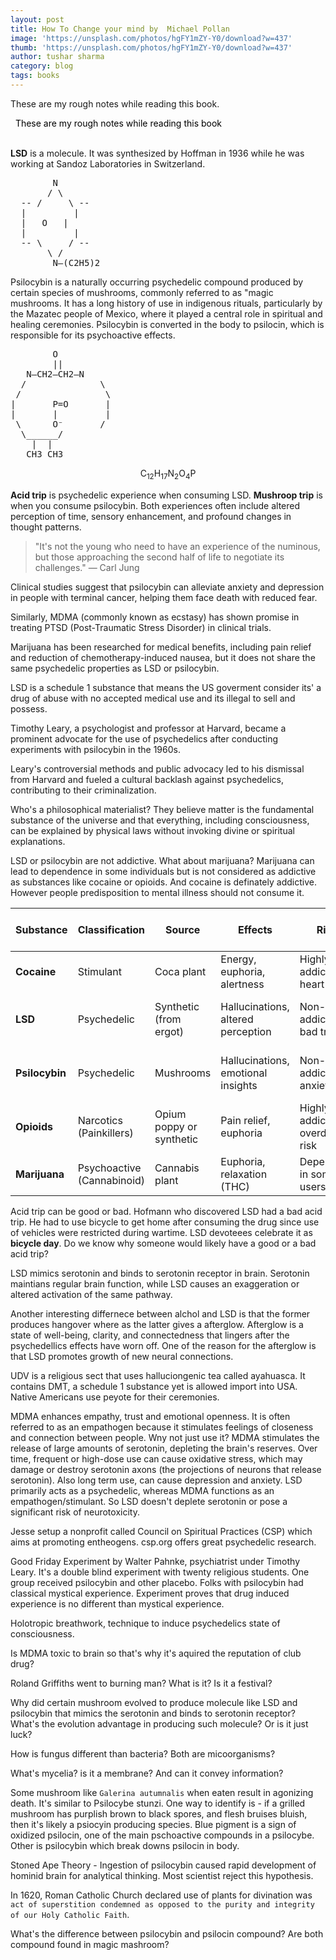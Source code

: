 ```yaml
---
layout: post
title: How To Change your mind by  Michael Pollan
image: 'https://unsplash.com/photos/hgFY1mZY-Y0/download?w=437'
thumb: 'https://unsplash.com/photos/hgFY1mZY-Y0/download?w=437'
author: tushar sharma
category: blog
tags: books
---
```


These are my rough notes while reading this book.<!-- truncate_here -->

<link rel="stylesheet" href="{{ root_url }}/css/books.css" />

<!-- disclaimer -->
<div style="margin: 0 auto" class="cl disclaimer">
<span style="color:black"> &nbsp;&nbsp;These are my rough notes while reading this book
</span> 
</div> <br>

**LSD** is a molecule. It was synthesized by Hoffman in 1936 while he was working at Sandoz Laboratories in Switzerland. 

<pre>
        N
       / \
  -- /     \ --
  |         |
  |   O   |
  |         |
  -- \     / --
       \ /
        N—(C2H5)2
</pre>

Psilocybin is a naturally occurring psychedelic compound produced by certain species of mushrooms, commonly referred to as "magic mushrooms. It has a long history of use in indigenous rituals, particularly by the Mazatec people of Mexico, where it played a central role in spiritual and healing ceremonies. Psilocybin is converted in the body to psilocin, which is responsible for its psychoactive effects.

<pre>
        O
        ||
   N—CH2—CH2—N
  /              \
 /                \
|       P=O       |
|       |         |
 \      O⁻       /
  \______/  
    |  |
   CH3 CH3
</pre>

$$ \text{C}_{12}\text{H}_{17}\text{N}_2\text{O}_4\text{P} $$


**Acid trip** is psychedelic experience when consuming LSD. **Mushroop trip** is when you consume psilocybin. Both experiences often include altered perception of time, sensory enhancement, and profound changes in thought patterns. 

> "It's not the young who need to have an experience of the numinous, but those approaching the second half of life to negotiate its challenges." — Carl Jung

Clinical studies suggest that psilocybin can alleviate anxiety and depression in people with terminal cancer, helping them face death with reduced fear.

Similarly, MDMA (commonly known as ecstasy) has shown promise in treating PTSD (Post-Traumatic Stress Disorder) in clinical trials.

Marijuana has been researched for medical benefits, including pain relief and reduction of chemotherapy-induced nausea, but it does not share the same psychedelic properties as LSD or psilocybin.

LSD is a schedule 1 substance that means the US goverment consider its' a drug of abuse with no accepted medical use and its illegal to sell and possess.

Timothy Leary, a psychologist and professor at Harvard, became a prominent advocate for the use of psychedelics after conducting experiments with psilocybin in the 1960s.

Leary's controversial methods and public advocacy led to his dismissal from Harvard and fueled a cultural backlash against psychedelics, contributing to their criminalization.

Who's a philosophical materialist? They believe matter is the fundamental substance of the universe and that everything, including consciousness, can be explained by physical laws without invoking divine or spiritual explanations.

LSD or psilocybin are not addictive. What about marijuana? Marijuana can lead to dependence in some individuals but is not considered as addictive as substances like cocaine or opioids. And cocaine is definately addictive. However people predisposition to mental illness should not consume it.

| Substance    | Classification         | Source                        | Effects                         | Risks                       | Medical Use                  | Legality                     | Duration of Effects | Method of Use             | Research Focus                  |
|--------------|------------------------|-------------------------------|---------------------------------|-----------------------------|-----------------------------|-----------------------------|--------------------|---------------------------|---------------------------------|
| **Cocaine**  | Stimulant              | Coca plant                    | Energy, euphoria, alertness     | Highly addictive, heart issues | Local anesthetic            | Illegal in most countries    | ~30 min to 1 hour  | Snorted, smoked, injected | Not under active research       |
| **LSD**      | Psychedelic            | Synthetic (from ergot)        | Hallucinations, altered perception | Non-addictive, bad trips   | Under research for mental health | Schedule I substance         | 8-12 hours         | Orally (blotter paper)    | Depression, anxiety, PTSD       |
| **Psilocybin** | Psychedelic           | Mushrooms                     | Hallucinations, emotional insights | Non-addictive, anxiety risks | Under research for mental health | Decriminalized in some areas | 4-6 hours          | Orally (mushrooms, tea)   | Depression, end-of-life care    |
| **Opioids**  | Narcotics (Painkillers)| Opium poppy or synthetic      | Pain relief, euphoria           | Highly addictive, overdose risk | Pain management             | Legal for medical use         | 4-6 hours          | Oral, injected, transdermal | Pain management, palliative care |
| **Marijuana**| Psychoactive (Cannabinoid)| Cannabis plant               | Euphoria, relaxation (THC)      | Dependency in some users     | Pain, nausea, anxiety relief | Legal in some regions         | 2-4 hours          | Smoked, orally (edibles)  | Epilepsy, anxiety, chronic pain |

Acid trip can be good or bad. Hofmann who discovered LSD had a bad acid trip. He had to use bicycle to get home after consuming the drug since use of vehicles were restricted during wartime. LSD devoteees celebrate it as **bicycle day**. Do we know why someone would likely have a good or a bad acid trip?

LSD mimics serotonin and binds to serotonin receptor in brain. Serotonin maintians regular brain function, while LSD causes an exaggeration or altered activation of the same pathway. 

Another interesting differnece between alchol and LSD is that the former produces hangover where as the latter gives a afterglow. Afterglow is a state of well-being, clarity, and connectedness that lingers after the psychedellics effects have worn off. One of the reason for the afterglow is that LSD promotes growth of new neural connections. 

UDV is a religious sect that uses halluciongenic tea called ayahuasca. It contains DMT, a schedule 1 substance yet is allowed import into USA. Native Americans use peyote for their ceremonies. 

MDMA enhances empathy, trust and emotional openness. It is often referred to as an empathogen because it stimulates feelings of closeness and connection between people. Wny not just use it? MDMA stimulates the release of large amounts of serotonin, depleting the brain's reserves. Over time, frequent or high-dose use can cause oxidative stress, which may damage or destroy serotonin axons (the projections of neurons that release serotonin). Also long term use, can cause depression and anxiety. LSD primarily acts as a psychedelic, whereas MDMA functions as an empathogen/stimulant. So LSD doesn't deplete serotonin or pose a significant risk of neurotoxicity.

Jesse setup a nonprofit called Council on Spiritual Practices (CSP) which aims at promoting entheogens. csp.org offers great psychedelic research.

Good Friday Experiment by Walter Pahnke, psychiatrist under Timothy Leary. It's a double blind experiment with twenty religious students. One group received psilocybin and other placebo. Folks with psilocybin had classical mystical experience. Experiment proves that drug induced experience is no different than mystical experience. 

Holotropic breathwork, technique to induce psychedelics state of consciousness. 

Is MDMA toxic to brain so that's why it's aquired the reputation of club drug? 

Roland Griffiths went to burning man? What is it? Is it a festival? 

Why did certain mushroom evolved to produce molecule like LSD and psilocybin that mimics the serotonin and binds to serotonin receptor? What's the evolution advantage in producing such molecule? Or is it just luck?

How is fungus different than bacteria? Both are micoorganisms? 

What's mycelia? is it a membrane? And can it convey information? 

Some mushroom like `Galerina autumnalis` when eaten result in agonizing death. It's similar to Psilocybe stunzi. One way to identify is - if a grilled mushroom has purplish brown to black spores, and flesh bruises bluish, then it's likely a psiocyin producing species. Blue pigment is a sign of oxidized psilocin, one of the main pschoactive compounds in a psilocybe. Other is psilocybin which break downs psilocin in body.

Stoned Ape Theory - Ingestion of psilocybin caused rapid development of hominid brain for analytical thinking. Most scientist reject this hypothesis.

In 1620, Roman Catholic Church declared use of plants for divination was `act of superstition condemned as opposed to the purity and integrity of our Holy Catholic Faith`.

What's the difference between psilocybin and psilocin compound? Are both compound found in magic mashroom?



